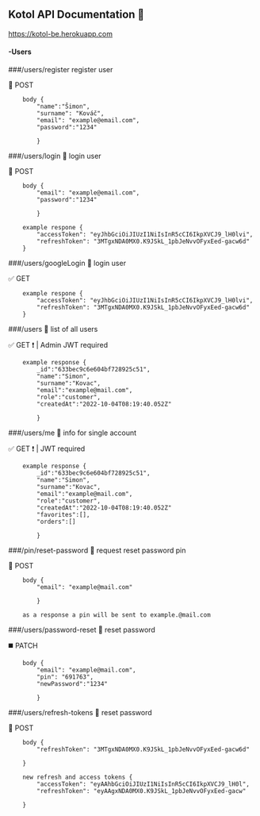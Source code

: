 ## Kotol API Documentation :page_facing_up:

https://kotol-be.herokuapp.com

#### -Users



###/users/register
register user

:large_orange_diamond: POST
        

        body {
            "name":"Šimon",
            "surname": "Kováč",
            "email": "example@email.com",
            "password":"1234"

            }

###/users/login :link:
login user

:large_orange_diamond: POST

        body {
            "email": "example@email.com",
            "password":"1234"

            }
        
        example respone {
            "accessToken": "eyJhbGciOiJIUzI1NiIsInR5cCI6IkpXVCJ9_lH0lvi",
            "refreshToken": "3MTgxNDA0MX0.K9JSkL_1pbJeNvvOFyxEed-gacw6d"
        }
###/users/googleLogin :link:
login user

:white_check_mark: GET

        example respone {
            "accessToken": "eyJhbGciOiJIUzI1NiIsInR5cCI6IkpXVCJ9_lH0lvi",
            "refreshToken": "3MTgxNDA0MX0.K9JSkL_1pbJeNvvOFyxEed-gacw6d"
        }
###/users :link:
list of all users

:white_check_mark: GET :heavy_exclamation_mark: |  Admin JWT required

        example response {
            _id":"633bec9c6e604bf728925c51",
            "name":"Simon",
            "surname":"Kovac",
            "email":"example@mail.com",
            "role":"customer",
            "createdAt":"2022-10-04T08:19:40.052Z"
            
            }

###/users/me :link:
info for single account

:white_check_mark: GET :heavy_exclamation_mark: | JWT required

        example response {
            _id":"633bec9c6e604bf728925c51",
            "name":"Simon",
            "surname":"Kovac",
            "email":"example@mail.com",
            "role":"customer",
            "createdAt":"2022-10-04T08:19:40.052Z"
            "favorites":[],
            "orders":[]
            
            }
###/pin/reset-password :link:
request reset password pin

:large_orange_diamond: POST

        body {
            "email": "example@mail.com"

            }
        
        as a response a pin will be sent to example.@mail.com
        

###/users/password-reset :link:
reset password

:black_medium_square: PATCH 

        body {
            "email": "example@mail.com",
            "pin": "691763",
            "newPassword":"1234"

            }

###/users/refresh-tokens :link:
reset password

:large_orange_diamond: POST 

        body {
            "refreshToken": "3MTgxNDA0MX0.K9JSkL_1pbJeNvvOFyxEed-gacw6d"

        }
        
        new refresh and access tokens {
            "accessToken": "eyAAhbGciOiJIUzI1NiIsInR5cCI6IkpXVCJ9_lH0l",
            "refreshToken": "eyAAgxNDA0MX0.K9JSkL_1pbJeNvvOFyxEed-gacw"

        }


